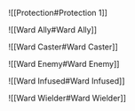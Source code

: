 ![[Protection#Protection 1]]

![[Ward Ally#Ward Ally]]

![[Ward Caster#Ward Caster]]

![[Ward Enemy#Ward Enemy]]

![[Ward Infused#Ward Infused]]

![[Ward Wielder#Ward Wielder]]


